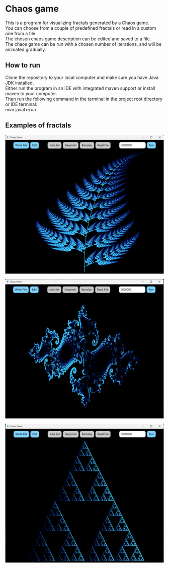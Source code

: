 # Chaos game

This is a program for visualizing fractals generated by a Chaos game.  
You can choose from a couple of predefined fractals or read in a custom one from a file.  
The chosen chaos game description can be edited and saved to a file.  
The chaos game can be run with a chosen number of iterations, and will be animated gradually.

## How to run
Clone the repository to your local computer and make sure you have Java JDK installed.  
Either run the program in an IDE with integrated maven support or install maven to your computer.  
Then run the following command in the terminal in the project root directory or IDE terminal:  
mvn javafx:run

## Examples of fractals

![Barnsley.png](src/main/resources/Images/Barnsley.png)

![Julia.png](src/main/resources/Images/Julia.png)

![Sierpinski.png](src/main/resources/Images/Sierpinski.png)